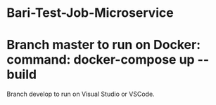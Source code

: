 # Bari-Test-Job-Microservice

Branch master to run on Docker: command: docker-compose up --build
===================================================================
Branch develop to run on Visual Studio or VSCode.
